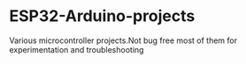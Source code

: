 # ESP32-Arduino-projects
Various microcontroller projects.Not bug free most of them for experimentation and troubleshooting

